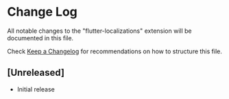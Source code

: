 # Change Log

All notable changes to the "flutter-localizations" extension will be documented in this file.

Check [Keep a Changelog](http://keepachangelog.com/) for recommendations on how to structure this file.

## [Unreleased]

- Initial release